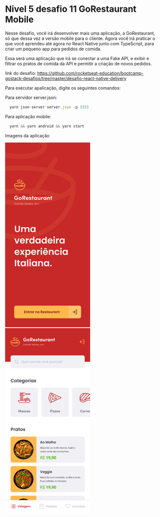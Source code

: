 # Nivel 5 desafio 11 GoRestaurant Mobile

Nesse desafio, você irá desenvolver mais uma aplicação, a GoRestaurant, só que dessa vez a versão mobile para o cliente. Agora você irá praticar o que você aprendeu até agora no React Native junto com TypeScript, para criar um pequeno app para pedidos de comida.

Essa será uma aplicação que irá se conectar a uma Fake API, e exibir e filtrar os pratos de comida da API e permitir a criação de novos pedidos.

link do desafio: https://github.com/rocketseat-education/bootcamp-gostack-desafios/tree/master/desafio-react-native-delivery

Para executar apalicação, digite os seguintes comandos:

Para servidor server.json:

```js
  yarn json-server server.json -p 3333
```

Para aplicação mobile:

```js
  yarn && yarn android && yarn start
```
<p>Imagens da aplicação</p>

<img alt='Certificado Gostack' height="600" title='Certificado Gostack' src='.github/goRestaurant/Entrar.png' />

<img alt='Certificado Gostack' height="600" title='Certificado Gostack' src='.github/goRestaurant/Home.png' />

